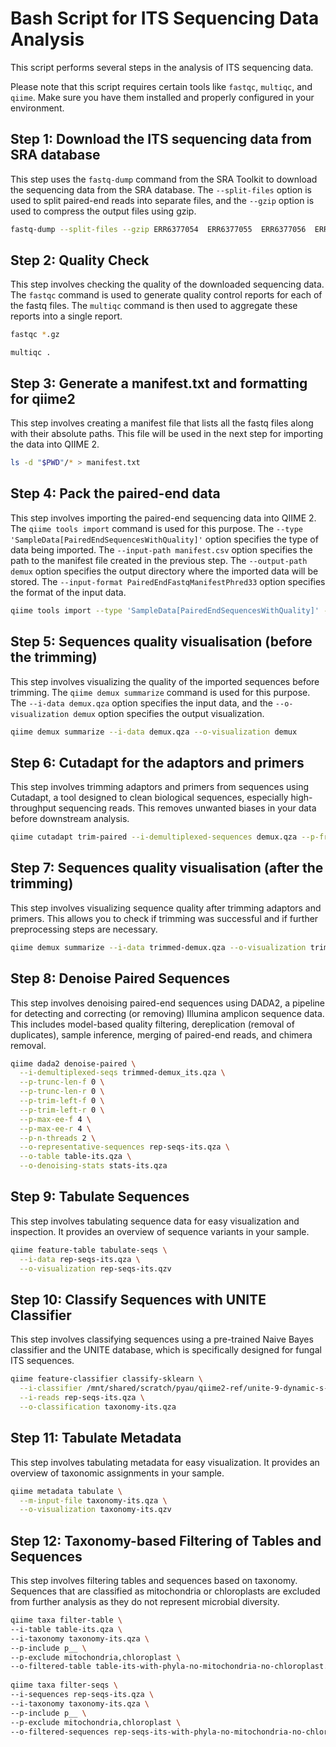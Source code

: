 
# Bash Script for ITS Sequencing Data Analysis

This script performs several steps in the analysis of ITS sequencing data.

Please note that this script requires certain tools like `fastqc`, `multiqc`, and `qiime`. Make sure you have them installed and properly configured in your environment.

## Step 1: Download the ITS sequencing data from SRA database
This step uses the `fastq-dump` command from the SRA Toolkit to download the sequencing data from the SRA database. The `--split-files` option is used to split paired-end reads into separate files, and the `--gzip` option is used to compress the output files using gzip.
```bash
fastq-dump --split-files --gzip ERR6377054	ERR6377055	ERR6377056	ERR6377058	ERR6377059	ERR6377060	ERR6377062	ERR6377137	ERR6377138	ERR6377139	ERR6377141	ERR6377142	ERR6377143	ERR6377144	ERR6377145
```

## Step 2: Quality Check

This step involves checking the quality of the downloaded sequencing data. The `fastqc` command is used to generate quality control reports for each of the fastq files. The `multiqc` command is then used to aggregate these reports into a single report.

```bash
fastqc *.gz
```
```
multiqc .
```

## Step 3: Generate a manifest.txt and formatting for qiime2
This step involves creating a manifest file that lists all the fastq files along with their absolute paths. This file will be used in the next step for importing the data into QIIME 2.
```bash
ls -d "$PWD"/* > manifest.txt
```

## Step 4: Pack the paired-end data
This step involves importing the paired-end sequencing data into QIIME 2. The `qiime tools import` command is used for this purpose. The `--type 'SampleData[PairedEndSequencesWithQuality]'` option specifies the type of data being imported. The `--input-path manifest.csv` option specifies the path to the manifest file created in the previous step. The `--output-path demux` option specifies the output directory where the imported data will be stored. The `--input-format PairedEndFastqManifestPhred33` option specifies the format of the input data.
```bash
qiime tools import --type 'SampleData[PairedEndSequencesWithQuality]' --input-path manifest.csv --output-path demux --input-format PairedEndFastqManifestPhred33
```

## Step 5: Sequences quality visualisation (before the trimming)
This step involves visualizing the quality of the imported sequences before trimming. The `qiime demux summarize` command is used for this purpose. The `--i-data demux.qza` option specifies the input data, and the `--o-visualization demux` option specifies the output visualization.
```bash
qiime demux summarize --i-data demux.qza --o-visualization demux
```

## Step 6: Cutadapt for the adaptors and primers
This step involves trimming adaptors and primers from sequences using Cutadapt, a tool designed to clean biological sequences, especially high-throughput sequencing reads. This removes unwanted biases in your data before downstream analysis.
```bash
qiime cutadapt trim-paired --i-demultiplexed-sequences demux.qza --p-front-f TCGTCGGCAGCGTCAGATGTGTATAAGAGACAGGAACCWGCGGARGGATCA --p-front-r GTCTCGTGGGCTCGGAGATGTGTATAAGAGACAGGCTGCGTTCTTCATCGATGC --p-error-rate 0 --o-trimmed-sequences trimmed-demux.qza --verbose > primer_trimming.log
```

## Step 7: Sequences quality visualisation (after the trimming)
This step involves visualizing sequence quality after trimming adaptors and primers. This allows you to check if trimming was successful and if further preprocessing steps are necessary.
```bash
qiime demux summarize --i-data trimmed-demux.qza --o-visualization trimmed-demux
```

## Step 8: Denoise Paired Sequences
This step involves denoising paired-end sequences using DADA2, a pipeline for detecting and correcting (or removing) Illumina amplicon sequence data. This includes model-based quality filtering, dereplication (removal of duplicates), sample inference, merging of paired-end reads, and chimera removal.
```bash
qiime dada2 denoise-paired \
  --i-demultiplexed-seqs trimmed-demux_its.qza \
  --p-trunc-len-f 0 \
  --p-trunc-len-r 0 \
  --p-trim-left-f 0 \
  --p-trim-left-r 0 \
  --p-max-ee-f 4 \
  --p-max-ee-r 4 \
  --p-n-threads 2 \
  --o-representative-sequences rep-seqs-its.qza \
  --o-table table-its.qza \
  --o-denoising-stats stats-its.qza
```

## Step 9: Tabulate Sequences
This step involves tabulating sequence data for easy visualization and inspection. It provides an overview of sequence variants in your sample.
```bash
qiime feature-table tabulate-seqs \
  --i-data rep-seqs-its.qza \
  --o-visualization rep-seqs-its.qzv
```

## Step 10: Classify Sequences with UNITE Classifier
This step involves classifying sequences using a pre-trained Naive Bayes classifier and the UNITE database, which is specifically designed for fungal ITS sequences.
```bash
qiime feature-classifier classify-sklearn \
  --i-classifier /mnt/shared/scratch/pyau/qiime2-ref/unite-9-dynamic-s-all-29.11.2022-Q2-2023.5.qza \
  --i-reads rep-seqs-its.qza \
  --o-classification taxonomy-its.qza
```

## Step 11: Tabulate Metadata
This step involves tabulating metadata for easy visualization. It provides an overview of taxonomic assignments in your sample.
```bash
qiime metadata tabulate \
  --m-input-file taxonomy-its.qza \
  --o-visualization taxonomy-its.qzv
```

## Step 12: Taxonomy-based Filtering of Tables and Sequences
This step involves filtering tables and sequences based on taxonomy. Sequences that are classified as mitochondria or chloroplasts are excluded from further analysis as they do not represent microbial diversity.
```bash
qiime taxa filter-table \
--i-table table-its.qza \
--i-taxonomy taxonomy-its.qza \
--p-include p__ \
--p-exclude mitochondria,chloroplast \
--o-filtered-table table-its-with-phyla-no-mitochondria-no-chloroplast.qza
  
qiime taxa filter-seqs \
--i-sequences rep-seqs-its.qza \
--i-taxonomy taxonomy-its.qza \
--p-include p__ \
--p-exclude mitochondria,chloroplast \
--o-filtered-sequences rep-seqs-its-with-phyla-no-mitochondria-no-chloroplast.qza
```
